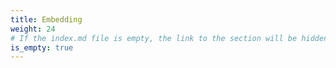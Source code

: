 ```yaml
---
title: Embedding
weight: 24
# If the index.md file is empty, the link to the section will be hidden from the sidebar
is_empty: true
---
```

